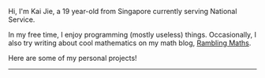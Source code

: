 Hi, I'm Kai Jie, a 19 year-old from Singapore currently serving National Service.

In my free time, I enjoy programming (mostly useless) things. Occasionally, I also try writing about cool mathematics on my math blog, [Rambling Maths](https://ramblingmaths.wordpress.com/).

Here are some of my personal projects!

---
